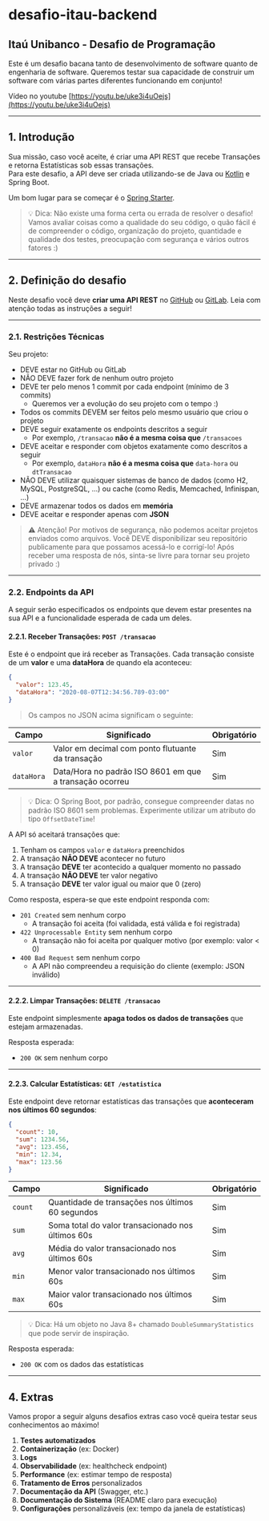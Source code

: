 # desafio-itau-backend

## Itaú Unibanco - Desafio de Programação

Este é um desafio bacana tanto de desenvolvimento de software quanto de engenharia de software. Queremos testar sua capacidade de construir um software com várias partes diferentes funcionando em conjunto!

Vídeo no youtube [https://youtu.be/uke3i4uOejs](https://youtu.be/uke3i4uOejs)

---

## 1. Introdução

Sua missão, caso você aceite, é criar uma API REST que recebe Transações e retorna Estatísticas sob essas transações.  
Para este desafio, a API deve ser criada utilizando-se de Java ou [Kotlin](https://kotlinlang.org/) e Spring Boot.

Um bom lugar para se começar é o [Spring Starter](https://start.spring.io/).

> 💡 Dica: Não existe uma forma certa ou errada de resolver o desafio! Vamos avaliar coisas como a qualidade do seu código, o quão fácil é de compreender o código, organização do projeto, quantidade e qualidade dos testes, preocupação com segurança e vários outros fatores :)

---

## 2. Definição do desafio

Neste desafio você deve **criar uma API REST** no [GitHub](https://github.com) ou [GitLab](https://gitlab.com). Leia com atenção todas as instruções a seguir!

---

### 2.1. Restrições Técnicas

Seu projeto:

- DEVE estar no GitHub ou GitLab  
- NÃO DEVE fazer fork de nenhum outro projeto  
- DEVE ter pelo menos 1 commit por cada endpoint (mínimo de 3 commits)  
  - Queremos ver a evolução do seu projeto com o tempo :)
- Todos os commits DEVEM ser feitos pelo mesmo usuário que criou o projeto  
- DEVE seguir exatamente os endpoints descritos a seguir  
  - Por exemplo, `/transacao` **não é a mesma coisa que** `/transacoes`
- DEVE aceitar e responder com objetos exatamente como descritos a seguir  
  - Por exemplo, `dataHora` **não é a mesma coisa que** `data-hora` ou `dtTransacao`
- NÃO DEVE utilizar quaisquer sistemas de banco de dados (como H2, MySQL, PostgreSQL, ...) ou cache (como Redis, Memcached, Infinispan, ...)
- DEVE armazenar todos os dados em **memória**
- DEVE aceitar e responder apenas com **JSON**

> ⚠️ Atenção! Por motivos de segurança, não podemos aceitar projetos enviados como arquivos. Você DEVE disponibilizar seu repositório publicamente para que possamos acessá-lo e corrigí-lo! Após receber uma resposta de nós, sinta-se livre para tornar seu projeto privado :)

---

### 2.2. Endpoints da API

A seguir serão especificados os endpoints que devem estar presentes na sua API e a funcionalidade esperada de cada um deles.

#### 2.2.1. Receber Transações: `POST /transacao`

Este é o endpoint que irá receber as Transações. Cada transação consiste de um **valor** e uma **dataHora** de quando ela aconteceu:

```json
{
  "valor": 123.45,
  "dataHora": "2020-08-07T12:34:56.789-03:00"
}
```

> Os campos no JSON acima significam o seguinte:

| Campo     | Significado                                           | Obrigatório |
|-----------|--------------------------------------------------------|-------------|
| `valor`   | Valor em decimal com ponto flutuante da transação     | Sim         |
| `dataHora`| Data/Hora no padrão ISO 8601 em que a transação ocorreu| Sim         |

> 💡 Dica: O Spring Boot, por padrão, consegue compreender datas no padrão ISO 8601 sem problemas. Experimente utilizar um atributo do tipo `OffsetDateTime`!

A API só aceitará transações que:

1. Tenham os campos `valor` e `dataHora` preenchidos  
2. A transação **NÃO DEVE** acontecer no futuro  
3. A transação **DEVE** ter acontecido a qualquer momento no passado  
4. A transação **NÃO DEVE** ter valor negativo  
5. A transação **DEVE** ter valor igual ou maior que 0 (zero)

Como resposta, espera-se que este endpoint responda com:

- `201 Created` sem nenhum corpo  
  - A transação foi aceita (foi validada, está válida e foi registrada)
- `422 Unprocessable Entity` sem nenhum corpo  
  - A transação não foi aceita por qualquer motivo (por exemplo: valor < 0)
- `400 Bad Request` sem nenhum corpo  
  - A API não compreendeu a requisição do cliente (exemplo: JSON inválido)

---

#### 2.2.2. Limpar Transações: `DELETE /transacao`

Este endpoint simplesmente **apaga todos os dados de transações** que estejam armazenadas.

Resposta esperada:

- `200 OK` sem nenhum corpo

---

#### 2.2.3. Calcular Estatísticas: `GET /estatistica`

Este endpoint deve retornar estatísticas das transações que **aconteceram nos últimos 60 segundos**:

```json
{
  "count": 10,
  "sum": 1234.56,
  "avg": 123.456,
  "min": 12.34,
  "max": 123.56
}
```

| Campo   | Significado                                        | Obrigatório |
|---------|----------------------------------------------------|-------------|
| `count` | Quantidade de transações nos últimos 60 segundos   | Sim         |
| `sum`   | Soma total do valor transacionado nos últimos 60s  | Sim         |
| `avg`   | Média do valor transacionado nos últimos 60s       | Sim         |
| `min`   | Menor valor transacionado nos últimos 60s          | Sim         |
| `max`   | Maior valor transacionado nos últimos 60s          | Sim         |

> 💡 Dica: Há um objeto no Java 8+ chamado `DoubleSummaryStatistics` que pode servir de inspiração.

Resposta esperada:

- `200 OK` com os dados das estatísticas

---

## 4. Extras

Vamos propor a seguir alguns desafios extras caso você queira testar seus conhecimentos ao máximo!

1. **Testes automatizados**  
2. **Containerização** (ex: Docker)  
3. **Logs**  
4. **Observabilidade** (ex: healthcheck endpoint)  
5. **Performance** (ex: estimar tempo de resposta)  
6. **Tratamento de Erros** personalizados  
7. **Documentação da API** (Swagger, etc.)  
8. **Documentação do Sistema** (README claro para execução)  
9. **Configurações** personalizáveis (ex: tempo da janela de estatísticas)
